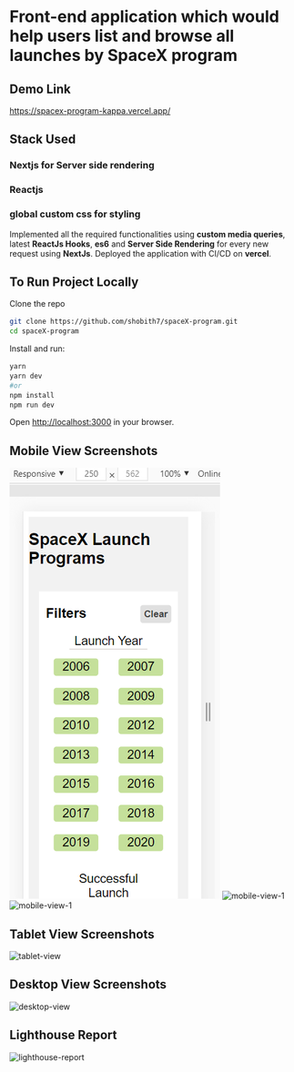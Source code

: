 # Front-end application which would help users list and browse all launches by SpaceX program
## Demo Link
https://spacex-program-kappa.vercel.app/

## Stack Used
### Nextjs for Server side rendering
### Reactjs 
### global custom css for styling
Implemented all the required functionalities using **custom media queries**, latest **ReactJs Hooks**, **es6** and **Server Side Rendering** for every new request using **NextJs**.
Deployed the application with CI/CD on **vercel**.

## To Run Project Locally
Clone the repo
```bash
git clone https://github.com/shobith7/spaceX-program.git
cd spaceX-program
```
Install and run:
```bash
yarn
yarn dev
#or
npm install
npm run dev
```
Open [http://localhost:3000](http://localhost:3000) in your browser.

## Mobile View Screenshots
![mobile-view-1](https://github.com/shobith7/spaceX-program/blob/main/public/mobile-view-1.png)
![mobile-view-1](https://github.com/shobith7/spaceX-program/public/mobile-view-2.png)
![mobile-view-1](https://github.com/shobith7/spaceX-program/public/mobile-view-3.png)

## Tablet View Screenshots
![tablet-view](https://github.com/shobith7/spaceX-program/public/tablet-view.png)

## Desktop View Screenshots
![desktop-view](https://github.com/shobith7/spaceX-program/public/desktop-view.png)

## Lighthouse Report
![lighthouse-report](https://github.com/shobith7/spaceX-program/public/lighthouse-report.png)

